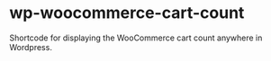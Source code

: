 # wp-woocommerce-cart-count
Shortcode for displaying the WooCommerce cart count anywhere in Wordpress.
